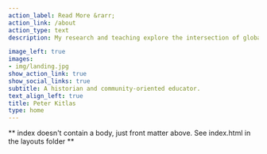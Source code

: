 ```yaml
---
action_label: Read More &rarr;
action_link: /about
action_type: text
description: My research and teaching explore the intersection of global intellectual history and Islamic studies across the Mediterranean. I bring to these endeavors years of cross-cultural experience living in the Middle East and a strong commitment to building community. Through my work as a historian and educator I aim to showcase how the complexities of the past inform our connected, human present. 

image_left: true
images:
- img/landing.jpg
show_action_link: true
show_social_links: true
subtitle: A historian and community-oriented educator.
text_align_left: true
title: Peter Kitlas
type: home
---
```


** index doesn't contain a body, just front matter above.
See index.html in the layouts folder **
